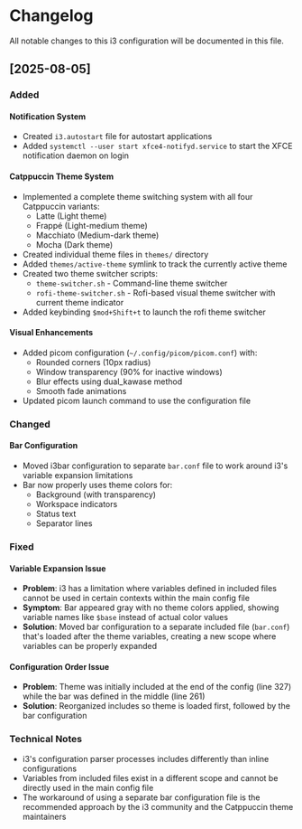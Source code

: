 # Changelog

All notable changes to this i3 configuration will be documented in this file.

## [2025-08-05]

### Added

#### Notification System
- Created `i3.autostart` file for autostart applications
- Added `systemctl --user start xfce4-notifyd.service` to start the XFCE notification daemon on login

#### Catppuccin Theme System
- Implemented a complete theme switching system with all four Catppuccin variants:
  - Latte (Light theme)
  - Frappé (Light-medium theme)
  - Macchiato (Medium-dark theme)
  - Mocha (Dark theme)
- Created individual theme files in `themes/` directory
- Added `themes/active-theme` symlink to track the currently active theme
- Created two theme switcher scripts:
  - `theme-switcher.sh` - Command-line theme switcher
  - `rofi-theme-switcher.sh` - Rofi-based visual theme switcher with current theme indicator
- Added keybinding `$mod+Shift+t` to launch the rofi theme switcher

#### Visual Enhancements
- Added picom configuration (`~/.config/picom/picom.conf`) with:
  - Rounded corners (10px radius)
  - Window transparency (90% for inactive windows)
  - Blur effects using dual_kawase method
  - Smooth fade animations
- Updated picom launch command to use the configuration file

### Changed

#### Bar Configuration
- Moved i3bar configuration to separate `bar.conf` file to work around i3's variable expansion limitations
- Bar now properly uses theme colors for:
  - Background (with transparency)
  - Workspace indicators
  - Status text
  - Separator lines

### Fixed

#### Variable Expansion Issue
- **Problem**: i3 has a limitation where variables defined in included files cannot be used in certain contexts within the main config file
- **Symptom**: Bar appeared gray with no theme colors applied, showing variable names like `$base` instead of actual color values
- **Solution**: Moved bar configuration to a separate included file (`bar.conf`) that's loaded after the theme variables, creating a new scope where variables can be properly expanded

#### Configuration Order Issue
- **Problem**: Theme was initially included at the end of the config (line 327) while the bar was defined in the middle (line 261)
- **Solution**: Reorganized includes so theme is loaded first, followed by the bar configuration

### Technical Notes

- i3's configuration parser processes includes differently than inline configurations
- Variables from included files exist in a different scope and cannot be directly used in the main config file
- The workaround of using a separate bar configuration file is the recommended approach by the i3 community and the Catppuccin theme maintainers